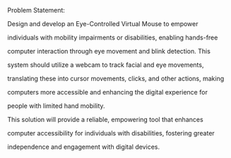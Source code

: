Problem Statement:

Design and develop an Eye-Controlled Virtual Mouse to empower 

individuals with mobility impairments or disabilities, enabling hands-free 

computer interaction through eye movement and blink detection. This 

system should utilize a webcam to track facial and eye movements, 

translating these into cursor movements, clicks, and other actions, making 

computers more accessible and enhancing the digital experience for 

people with limited hand mobility.

This solution will provide a reliable, empowering tool that enhances 

computer accessibility for individuals with disabilities, fostering greater 

independence and engagement with digital devices.
